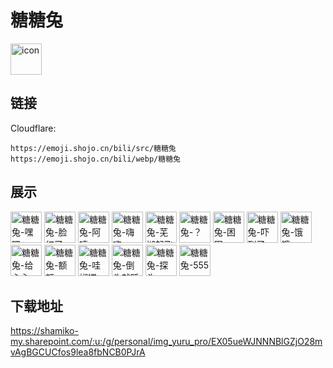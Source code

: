 # 糖糖兔
<img src="https://emoji.shojo.cn/bili/src/糖糖兔/icon.png" width="50" height="50" alt="icon">

## 链接
Cloudflare:
```
https://emoji.shojo.cn/bili/src/糖糖兔
https://emoji.shojo.cn/bili/webp/糖糖兔
```
## 展示
<img src="https://emoji.shojo.cn/bili/src/糖糖兔/糖糖兔-嘿嘿.png" width="50" height="50" alt="糖糖兔-嘿嘿">
<img src="https://emoji.shojo.cn/bili/src/糖糖兔/糖糖兔-脸红了.png" width="50" height="50" alt="糖糖兔-脸红了">
<img src="https://emoji.shojo.cn/bili/src/糖糖兔/糖糖兔-阿嚏.png" width="50" height="50" alt="糖糖兔-阿嚏">
<img src="https://emoji.shojo.cn/bili/src/糖糖兔/糖糖兔-嗨嗨.png" width="50" height="50" alt="糖糖兔-嗨嗨">
<img src="https://emoji.shojo.cn/bili/src/糖糖兔/糖糖兔-芜湖起飞.png" width="50" height="50" alt="糖糖兔-芜湖起飞">
<img src="https://emoji.shojo.cn/bili/src/糖糖兔/糖糖兔-？.png" width="50" height="50" alt="糖糖兔-？">
<img src="https://emoji.shojo.cn/bili/src/糖糖兔/糖糖兔-困困.png" width="50" height="50" alt="糖糖兔-困困">
<img src="https://emoji.shojo.cn/bili/src/糖糖兔/糖糖兔-吓到了.png" width="50" height="50" alt="糖糖兔-吓到了">
<img src="https://emoji.shojo.cn/bili/src/糖糖兔/糖糖兔-饿饿.png" width="50" height="50" alt="糖糖兔-饿饿">
<img src="https://emoji.shojo.cn/bili/src/糖糖兔/糖糖兔-给心心.png" width="50" height="50" alt="糖糖兔-给心心">
<img src="https://emoji.shojo.cn/bili/src/糖糖兔/糖糖兔-额额.png" width="50" height="50" alt="糖糖兔-额额">
<img src="https://emoji.shojo.cn/bili/src/糖糖兔/糖糖兔-哇蝴蝶.png" width="50" height="50" alt="糖糖兔-哇蝴蝶">
<img src="https://emoji.shojo.cn/bili/src/糖糖兔/糖糖兔-倒头就睡.png" width="50" height="50" alt="糖糖兔-倒头就睡">
<img src="https://emoji.shojo.cn/bili/src/糖糖兔/糖糖兔-探头.png" width="50" height="50" alt="糖糖兔-探头">
<img src="https://emoji.shojo.cn/bili/src/糖糖兔/糖糖兔-555.png" width="50" height="50" alt="糖糖兔-555">

## 下载地址

https://shamiko-my.sharepoint.com/:u:/g/personal/img_yuru_pro/EX05ueWJNNNBlGZjO28mvAgBGCUCfos9lea8fbNCB0PJrA